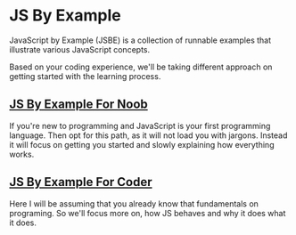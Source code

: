 # JS By Example

JavaScript by Example (JSBE) is a collection of runnable examples that illustrate various JavaScript concepts.

Based on your coding experience, we'll be taking different approach on getting started with the learning process.

## [JS By Example For Noob](js-by-example-for-noob.md-rehman.dev)

If you're new to programming and JavaScript is your first programming language. Then opt for this path, as it will not load you with jargons. Instead it will focus on getting you started and slowly explaining how everything works.

## [JS By Example For Coder]()

Here I will be assuming that you already know that fundamentals on programing. So we'll focus more on, how JS behaves and why it does what it does.
